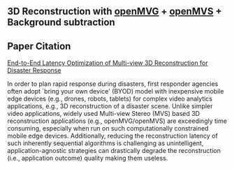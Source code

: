 ## 3D Reconstruction with [openMVG](https://github.com/openMVG/openMVG) + [openMVS](https://github.com/cdcseacave/openMVS) + Background subtraction

<!-- Reference -->
## Paper Citation
   [End-to-End Latency Optimization of Multi-view 3D Reconstruction for Disaster Response](https://ieeexplore.ieee.org/abstract/document/9904779)
   
In order to plan rapid response during disasters, first responder agencies often adopt `bring your own device' (BYOD) model with inexpensive mobile edge devices (e.g., drones, robots, tablets) for complex video analytics applications, e.g., 3D reconstruction of a disaster scene. Unlike simpler video applications, widely used Multi-view Stereo (MVS) based 3D reconstruction applications (e.g., openMVG/openMVS) are exceedingly time consuming, especially when run on such computationally constrained mobile edge devices. Additionally, reducing the reconstruction latency of such inherently sequential algorithms is challenging as unintelligent, application-agnostic strategies can drastically degrade the reconstruction (i.e., application outcome) quality making them useless. 
   ```
